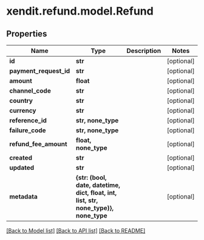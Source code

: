# xendit.refund.model.Refund


## Properties
Name | Type | Description | Notes
------------ | ------------- | ------------- | -------------
**id** | **str** |  | [optional] 
**payment_request_id** | **str** |  | [optional] 
**amount** | **float** |  | [optional] 
**channel_code** | **str** |  | [optional] 
**country** | **str** |  | [optional] 
**currency** | **str** |  | [optional] 
**reference_id** | **str, none_type** |  | [optional] 
**failure_code** | **str, none_type** |  | [optional] 
**refund_fee_amount** | **float, none_type** |  | [optional] 
**created** | **str** |  | [optional] 
**updated** | **str** |  | [optional] 
**metadata** | **{str: (bool, date, datetime, dict, float, int, list, str, none_type)}, none_type** |  | [optional] 

[[Back to Model list]](../README.md#documentation-for-models) [[Back to API list]](../README.md#documentation-for-api-endpoints) [[Back to README]](../README.md)


